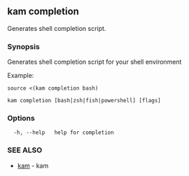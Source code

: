 ## kam completion

Generates shell completion script.

### Synopsis

Generates shell completion script for your shell environment

Example:

	source <(kam completion bash)


```
kam completion [bash|zsh|fish|powershell] [flags]
```

### Options

```
  -h, --help   help for completion
```

### SEE ALSO

* [kam](kam.md)	 - kam

